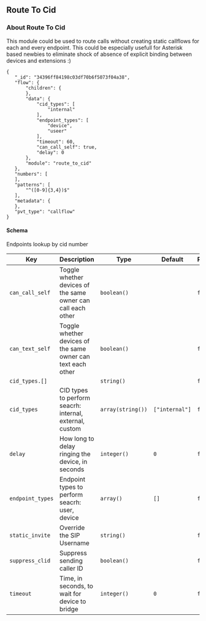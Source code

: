 ## Route To Cid

### About Route To Cid

This module could be used to route calls without creating static callflows for each and every endpoint. 
This could be especially usefull for Asterisk based newbies to eliminate shock of absence of explicit binding between devices and extensions  :)  


```
{
   "_id": "34396ff84198c03df70b6f5073f04a38",
   "flow": {
       "children": {
       },
       "data": {
           "cid_types": [
               "internal"
           ],
           "endpoint_types": [
               "device",
               "useer"
           ],
           "timeout": 60,
           "can_call_self": true,
           "delay": 0
       },
       "module": "route_to_cid"
   },
   "numbers": [
   ],
   "patterns": [
       "^([0-9]{3,4})$"
   ],
   "metadata": {
   },
   "pvt_type": "callflow"
}
```

#### Schema

Endpoints lookup by cid number



Key | Description | Type | Default | Required
--- | ----------- | ---- | ------- | --------
`can_call_self` | Toggle whether devices of the same owner can call each other | `boolean()` |   | `false`
`can_text_self` | Toggle whether devices of the same owner can text each other | `boolean()` |   | `false`
`cid_types.[]` |   | `string()` |   | `false`
`cid_types` | CID types to perform seacrh: internal, external, custom | `array(string())` | `["internal"]` | `false`
`delay` | How long to delay ringing the device, in seconds | `integer()` | `0` | `false`
`endpoint_types` | Endpoint types to perform seacrh: user, device | `array()` | `[]` | `false`
`static_invite` | Override the SIP Username | `string()` |   | `false`
`suppress_clid` | Suppress sending caller ID | `boolean()` |   | `false`
`timeout` | Time, in seconds, to wait for device to bridge | `integer()` | `0` | `false`



